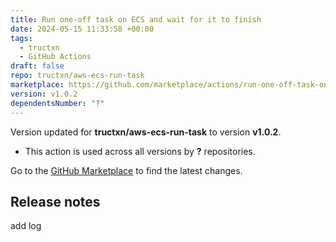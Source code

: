 ```yaml
---
title: Run one-off task on ECS and wait for it to finish
date: 2024-05-15 11:33:58 +00:00
tags:
  - tructxn
  - GitHub Actions
draft: false
repo: tructxn/aws-ecs-run-task
marketplace: https://github.com/marketplace/actions/run-one-off-task-on-ecs-and-wait-for-it-to-finish
version: v1.0.2
dependentsNumber: "?"
---
```



Version updated for **tructxn/aws-ecs-run-task** to version **v1.0.2**.
- This action is used across all versions by **?** repositories.

Go to the [GitHub Marketplace](https://github.com/marketplace/actions/run-one-off-task-on-ecs-and-wait-for-it-to-finish) to find the latest changes.

## Release notes

add log
